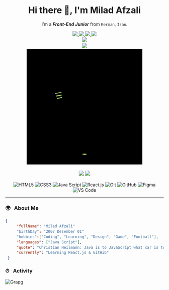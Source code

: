 <div align="center">
  <h1> Hi there 👋, I'm Milad Afzali  </h1>
  
  I’m a ***Front-End Junior*** from `Kerman`, `Iran`. 
  
  <div>
    <a href="https://t.me/ZiroTen_010">
      <img src="https://img.shields.io/badge/Telegram-2CA5E0?style=flat&logo=telegram&logoColor=white" >
    </a>
    <a href="#">
      <img src="https://img.shields.io/badge/LinkedIn-0077B5?style=flat&logo=linkedin&logoColor=white" >
    </a>
    <a href="#">
      <img src="https://img.shields.io/badge/Instagram-E4405F?style=flat&logo=instagram&logoColor=white" >
    </a>
    <a href="#">
      <img src="https://img.shields.io/badge/WhatsApp-25D366?style=flat&logo=whatsapp&logoColor=white" >
    </a>
  </div>
    <a href="#">
      <img src="https://img.shields.io/badge/mac%20os-000000?style=plastic&logo=apple&logoColor=white" >
    </a>
  <br />
  <img src="https://img.shields.io/badge/Website-Soon...-blue?style=flat&logo=google-chrome" />
  <br />
  <img src="coding.gif" >
  <br>
  <br>
  <div>
    <img src="https://github-readme-stats.vercel.app/api?username=MiladAfzali-DP&show_icons=true&theme=merko" height="165px" />
    <img src="https://github-readme-stats.vercel.app/api/top-langs/?username=anuraghazra&layout=compact&theme=merko" height="165px"/>
  </div>
  <br>
  <div>
    <img src="https://img.shields.io/badge/html5-%23E34F26.svg?style=flat&logo=html5&logoColor=white" alt="HTML5" />
    <img src="https://img.shields.io/badge/css3-%231572B6.svg?style=flat&logo=css3&logoColor=white" alt="CSS3"/>
    <img src="https://img.shields.io/badge/javascript-%23323330.svg?style=flat&logo=javascript&logoColor=%23F7DF1E" alt="Java Script"/>
    <img src="https://img.shields.io/badge/react-%2320232a.svg?style=flat&logo=react&logoColor=%2361DAFB" alt="React.js"/>
    <img src="https://img.shields.io/badge/git-%23F05033.svg?style=flat&logo=git&logoColor=white" alt="Git"/>
    <img src="https://img.shields.io/badge/github-%23121011.svg?style=flat&logo=github&logoColor=white" alt="GitHub"/>
    <img src="https://img.shields.io/badge/figma-%23F24E1E.svg?style=flat&logo=figma&logoColor=white" alt="Figma"/>
    <img src="https://img.shields.io/badge/Visual%20Studio%20Code-0078d7.svg?style=flat&logo=visual-studio-code&logoColor=white" alt="VS Code"/>
  </div>
  
</div>

___
  
### 🌍 &nbsp; About Me

 ```json
{
      "fullName": "Milad Afzali"
      "birthDay": "2007 Desember 01"
      "hobbies":["Coding", "Learning", "Design", "Game", "Football"],
      "languages": ["Java Script"],
      "quote": "Christian Heilmann: Java is to JavaScript what car is to carpet",
      "currently": "Learning React.js & GitHib"
  }
  ```

### ⏱ &nbsp; Activity 

![Grapg](https://github-readme-activity-graph.vercel.app/graph?username=MiladAfzali-DP&theme=merko)
